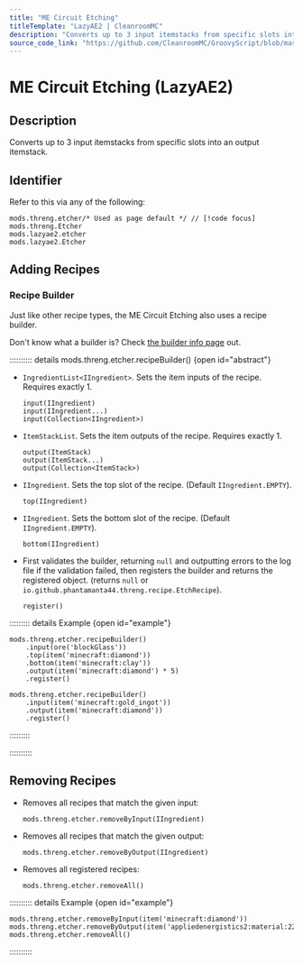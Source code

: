 ```yaml
---
title: "ME Circuit Etching"
titleTemplate: "LazyAE2 | CleanroomMC"
description: "Converts up to 3 input itemstacks from specific slots into an output itemstack."
source_code_link: "https://github.com/CleanroomMC/GroovyScript/blob/master/src/main/java/com/cleanroommc/groovyscript/compat/mods/lazyae2/Etcher.java"
---
```


# ME Circuit Etching (LazyAE2)

## Description

Converts up to 3 input itemstacks from specific slots into an output itemstack.

## Identifier

Refer to this via any of the following:

```groovy:no-line-numbers {1}
mods.threng.etcher/* Used as page default */ // [!code focus]
mods.threng.Etcher
mods.lazyae2.etcher
mods.lazyae2.Etcher
```


## Adding Recipes

### Recipe Builder

Just like other recipe types, the ME Circuit Etching also uses a recipe builder.

Don't know what a builder is? Check [the builder info page](../../getting_started/builder.md) out.

:::::::::: details mods.threng.etcher.recipeBuilder() {open id="abstract"}
- `IngredientList<IIngredient>`. Sets the item inputs of the recipe. Requires exactly 1.

    ```groovy:no-line-numbers
    input(IIngredient)
    input(IIngredient...)
    input(Collection<IIngredient>)
    ```

- `ItemStackList`. Sets the item outputs of the recipe. Requires exactly 1.

    ```groovy:no-line-numbers
    output(ItemStack)
    output(ItemStack...)
    output(Collection<ItemStack>)
    ```

- `IIngredient`. Sets the top slot of the recipe. (Default `IIngredient.EMPTY`).

    ```groovy:no-line-numbers
    top(IIngredient)
    ```

- `IIngredient`. Sets the bottom slot of the recipe. (Default `IIngredient.EMPTY`).

    ```groovy:no-line-numbers
    bottom(IIngredient)
    ```

- First validates the builder, returning `null` and outputting errors to the log file if the validation failed, then registers the builder and returns the registered object. (returns `null` or `io.github.phantamanta44.threng.recipe.EtchRecipe`).

    ```groovy:no-line-numbers
    register()
    ```

::::::::: details Example {open id="example"}
```groovy:no-line-numbers
mods.threng.etcher.recipeBuilder()
    .input(ore('blockGlass'))
    .top(item('minecraft:diamond'))
    .bottom(item('minecraft:clay'))
    .output(item('minecraft:diamond') * 5)
    .register()

mods.threng.etcher.recipeBuilder()
    .input(item('minecraft:gold_ingot'))
    .output(item('minecraft:diamond'))
    .register()
```

:::::::::

::::::::::

## Removing Recipes

- Removes all recipes that match the given input:

    ```groovy:no-line-numbers
    mods.threng.etcher.removeByInput(IIngredient)
    ```

- Removes all recipes that match the given output:

    ```groovy:no-line-numbers
    mods.threng.etcher.removeByOutput(IIngredient)
    ```

- Removes all registered recipes:

    ```groovy:no-line-numbers
    mods.threng.etcher.removeAll()
    ```

:::::::::: details Example {open id="example"}
```groovy:no-line-numbers
mods.threng.etcher.removeByInput(item('minecraft:diamond'))
mods.threng.etcher.removeByOutput(item('appliedenergistics2:material:22'))
mods.threng.etcher.removeAll()
```

::::::::::
